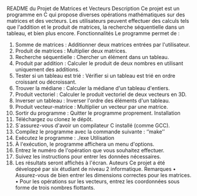README du Projet de Matrices et Vecteurs
Description
Ce projet est un programme en C qui propose diverses opérations mathématiques sur des matrices et des vecteurs. Les utilisateurs peuvent effectuer des calculs tels que l'addition et le produit de matrices, la recherche séquentielle dans un tableau, et bien plus encore.
Fonctionnalités
Le programme permet de :
1.	Somme de matrices : Additionner deux matrices entrées par l'utilisateur.
2.	Produit de matrices : Multiplier deux matrices.
3.	Recherche séquentielle : Chercher un élément dans un tableau.
4.	Produit par addition : Calculer le produit de deux nombres en utilisant uniquement des additions.
5.	Tester si un tableau est trié : Vérifier si un tableau est trié en ordre croissant ou décroissant.
6.	Trouver la médiane : Calculer la médiane d'un tableau d'entiers.
7.	Produit vectoriel : Calculer le produit vectoriel de deux vecteurs en 3D.
8.	Inverser un tableau : Inverser l'ordre des éléments d'un tableau.
9.	Produit vecteur-matrice : Multiplier un vecteur par une matrice.
10.	Sortir du programme : Quitter le programme proprement.
Installation
1.	Téléchargez ou clonez le dépôt.
2.	S`assurez-vous d'avoir un compilateur C installé (comme GCC).
3.	Compilez le programme avec la commande suivante :
‘’make’’
4.	Exécutez le programme :
./exe
Utilisation
1.	À l'exécution, le programme affichera un menu d'options.
2.	Entrez le numéro de l'opération que vous souhaitez effectuer.
3.	Suivez les instructions pour entrer les données nécessaires.
4.	Les résultats seront affichés à l'écran.
Auteurs
Ce projet a été développé par six étudiant de niveau 2 informatique.
Remarques
•	Assurez-vous de bien entrer les dimensions correctes pour les matrices.
•	Pour les opérations sur les vecteurs, entrez les coordonnées sous forme de trois nombres flottants.
 

